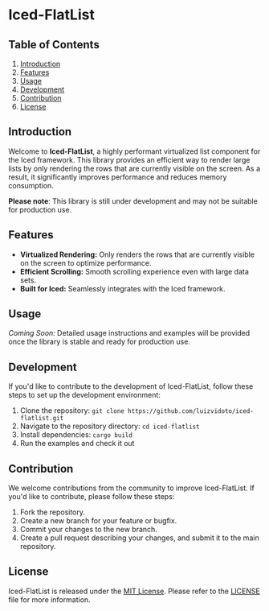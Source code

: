 # Iced-FlatList

## Table of Contents
1. [Introduction](#introduction)
2. [Features](#features)
3. [Usage](#usage)
4. [Development](#development)
5. [Contribution](#contribution)
6. [License](#license)

## Introduction
Welcome to **Iced-FlatList**, a highly performant virtualized list component for the Iced framework. This library provides an efficient way to render large lists by only rendering the rows that are currently visible on the screen. As a result, it significantly improves performance and reduces memory consumption.

**Please note**: This library is still under development and may not be suitable for production use.

## Features
- **Virtualized Rendering:** Only renders the rows that are currently visible on the screen to optimize performance.
- **Efficient Scrolling:** Smooth scrolling experience even with large data sets.
- **Built for Iced:** Seamlessly integrates with the Iced framework.

## Usage
*Coming Soon:* Detailed usage instructions and examples will be provided once the library is stable and ready for production use.

## Development
If you'd like to contribute to the development of Iced-FlatList, follow these steps to set up the development environment:

1. Clone the repository: `git clone https://github.com/luizvidoto/iced-flatlist.git`
2. Navigate to the repository directory: `cd iced-flatlist`
3. Install dependencies: `cargo build`
4. Run the examples and check it out

## Contribution
We welcome contributions from the community to improve Iced-FlatList. If you'd like to contribute, please follow these steps:

1. Fork the repository.
2. Create a new branch for your feature or bugfix.
3. Commit your changes to the new branch.
4. Create a pull request describing your changes, and submit it to the main repository.

## License
Iced-FlatList is released under the [MIT License](https://opensource.org/licenses/MIT). Please refer to the [LICENSE](LICENSE) file for more information.
